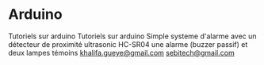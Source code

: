 # Arduino
Tutoriels sur arduino
Tutoriels sur arduino Simple systeme d'alarme avec un détecteur de proximité ultrasonic HC-SR04 une alarme (buzzer passif) et deux lampes témoins
khalifa.gueye@gmail.com
sebitech@gmail.com
